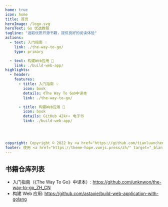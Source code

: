 ```yaml
---
home: true
icon: home
title: 首页
heroImage: /logo.svg
heroText: Go 优选教程
tagline: "选取优质开源书籍，提供良好的阅读体验"
actions:
  - text: 入门指南 💡
    link: ./the-way-to-go/
    type: primary

  - text: 构建Web应用 🚀
    link: ./build-web-app/
highlights:
  - header: 
    features:
      - title: 入门指南 💡
        icon: book
        details: 《The Way To Go》中译本
        link: ./the-way-to-go/

      - title: 构建Web应用 🚀
        icon: book
        details: GitHub 42k+⭐ 电子书
        link: ./build-web-app/




copyright: Copyright © 2022 by <a href="https://github.com/tianluanchen" target="_blank">Ayouth</a>, All Rights Reserved.
footer: 使用 <a href="https://theme-hope.vuejs.press/zh/" target="_blank">VuePress Theme Hope</a> 主题构建
---
```


## 书籍仓库列表

-   入门指南（《The Way To Go》中译本）: https://github.com/unknwon/the-way-to-go_ZH_CN
-   构建 Web 应用: https://github.com/astaxie/build-web-application-with-golang
